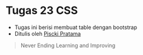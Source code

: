 # Tugas 23 CSS

- Tugas ini berisi membuat table dengan bootstrap
- Ditulis oleh [Piscki Pratama](http://www.linkedin.com/in/pisckipratama)

> Never Ending Learning and Improving
